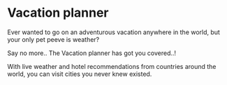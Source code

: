 # Vacation planner
Ever wanted to go on an adventurous vacation anywhere in the world, but your only pet peeve is weather? 
<p> Say no more.. The Vacation planner has got you covered..!
<p> With live weather and hotel recommendations from countries around the world, you can visit cities you never knew existed.

